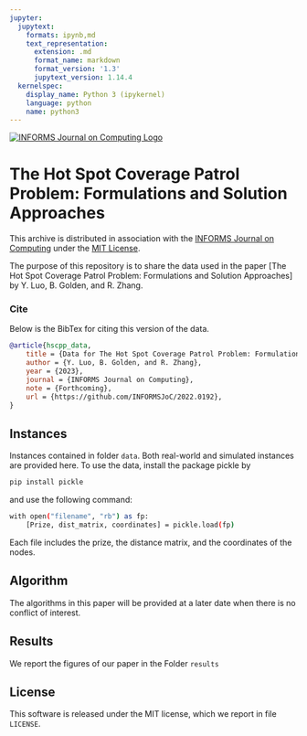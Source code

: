 ```yaml
---
jupyter:
  jupytext:
    formats: ipynb,md
    text_representation:
      extension: .md
      format_name: markdown
      format_version: '1.3'
      jupytext_version: 1.14.4
  kernelspec:
    display_name: Python 3 (ipykernel)
    language: python
    name: python3
---
```


<!-- #region -->
[![INFORMS Journal on Computing Logo](https://INFORMSJoC.github.io/logos/INFORMS_Journal_on_Computing_Header.jpg)](https://pubsonline.informs.org/journal/ijoc)

# The Hot Spot Coverage Patrol Problem: Formulations and Solution Approaches

This archive is distributed in association with the [INFORMS Journal on Computing](https://pubsonline.informs.org/journal/ijoc) under the [MIT License](LICENSE).

The purpose of this repository is to share the data used in the paper [The Hot Spot Coverage Patrol Problem: Formulations and Solution Approaches] by Y. Luo, B. Golden, and R. Zhang.

### Cite
Below is the BibTex for citing this version of the data.

```bib
@article{hscpp_data,
    title = {Data for The Hot Spot Coverage Patrol Problem: Formulations and Solution Approaches},
    author = {Y. Luo, B. Golden, and R. Zhang},
    year = {2023},
    journal = {INFORMS Journal on Computing},
    note = {Forthcoming},
    url = {https://github.com/INFORMSJoC/2022.0192},
}
```

## Instances

Instances contained in folder `data`. Both real-world and simulated instances are provided here. To use the data, install the package pickle by

```bash
pip install pickle
```
and use the following command:

```bash
with open("filename", "rb") as fp: 
    [Prize, dist_matrix, coordinates] = pickle.load(fp)
```

Each file includes the prize, the distance matrix, and the coordinates of the nodes.


## Algorithm
The algorithms in this paper will be provided at a later date when there is no conflict of interest.

## Results
We report the figures of our paper in the Folder `results`

## License

This software is released under the MIT license, which we report in file `LICENSE`.
<!-- #endregion -->

```python

```
